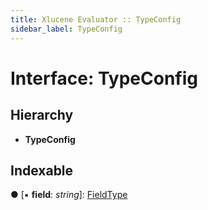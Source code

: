 ```yaml
---
title: Xlucene Evaluator :: TypeConfig
sidebar_label: TypeConfig
---
```


# Interface: TypeConfig

## Hierarchy

* **TypeConfig**

## Indexable

● \[▪ **field**: *string*\]: [FieldType](../overview.md#fieldtype)

